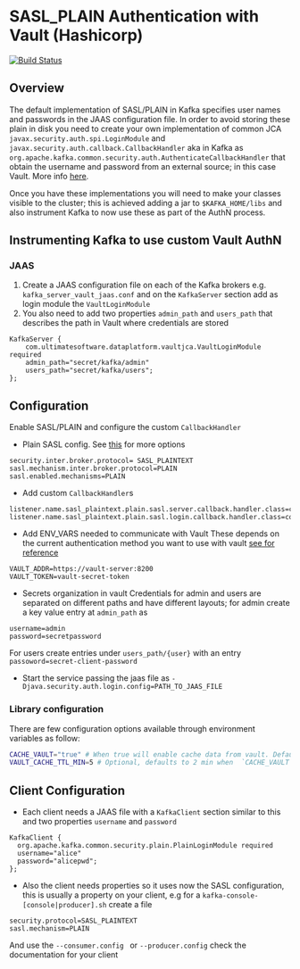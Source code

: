 # SASL_PLAIN Authentication with Vault (Hashicorp)

[![Build Status](https://travis-ci.org/UltimateSoftware/kafka-vault-jca.svg?branch=master)](https://travis-ci.org/UltimateSoftware/kafka-vault-jca)

## Overview
The default implementation of SASL/PLAIN in Kafka specifies user names and passwords in the JAAS configuration file. 
In order to avoid storing these plain in disk you need to create your own implementation of common JCA `javax.security.auth.spi.LoginModule` and `javax.security.auth.callback.CallbackHandler` aka in Kafka as `org.apache.kafka.common.security.auth.AuthenticateCallbackHandler` that obtain
the username and password from an external source; in this case Vault. More info [here](https://docs.confluent.io/current/kafka/authentication_sasl/authentication_sasl_plain.html#sasl-plain-overview).

Once you have these implementations you will need to make your classes visible to the cluster; this is achieved adding a jar to `$KAFKA_HOME/libs` and
also instrument Kafka to now use these as part of the AuthN process.

## Instrumenting Kafka to use custom Vault AuthN

### JAAS
1. Create a JAAS configuration file on each of the Kafka brokers e.g. `kafka_server_vault_jaas.conf` and on the `KafkaServer` section add as
login module the `VaultLoginModule`
2. You also need to add two properties `admin_path` and `users_path` that describes the path in Vault where credentials are stored

```
KafkaServer {
    com.ultimatesoftware.dataplatform.vaultjca.VaultLoginModule required
    admin_path="secret/kafka/admin"
    users_path="secret/kafka/users";
};
```

## Configuration
Enable SASL/PLAIN and configure the custom `CallbackHandler`
- Plain SASL config. See [this](https://docs.confluent.io/current/kafka/authentication_sasl/authentication_sasl_plain.html#configuration) for more options
```
security.inter.broker.protocol= SASL_PLAINTEXT
sasl.mechanism.inter.broker.protocol=PLAIN
sasl.enabled.mechanisms=PLAIN
```
- Add custom `CallbackHandler`s
```
listener.name.sasl_plaintext.plain.sasl.server.callback.handler.class=com.ultimatesoftware.dataplatform.vaultjca.VaultAuthenticationLoginCallbackHandler
listener.name.sasl_plaintext.plain.sasl.login.callback.handler.class=com.ultimatesoftware.dataplatform.vaultjca.VaultAuthenticationLoginCallbackHandler
```
- Add ENV_VARS needed to communicate with Vault
These depends on the current authentication method you want to use with vault [see for reference](https://bettercloud.github.io/vault-java-driver/)
```
VAULT_ADDR=https://vault-server:8200
VAULT_TOKEN=vault-secret-token
``` 
- Secrets organization in vault
Credentials for admin and users are separated on different paths and have different layouts; for
admin create a key value entry at `admin_path` as
```
username=admin
password=secretpassword
```

For users create entries under `users_path/{user}` with an entry `passoword=secret-client-password`

- Start the service passing the jaas file as `-Djava.security.auth.login.config=PATH_TO_JAAS_FILE`

### Library configuration
There are few configuration options available through environment variables as follow:

```bash
CACHE_VAULT="true" # When true will enable cache data from vault. Defaults to false.
VAULT_CACHE_TTL_MIN=5 # Optional, defaults to 2 min when  `CACHE_VAULT` is enabled.
```

## Client Configuration
- Each client needs a JAAS file with a `KafkaClient` section similar to this and two properties `username` and `password`
```
KafkaClient {
  org.apache.kafka.common.security.plain.PlainLoginModule required
  username="alice"
  password="alicepwd";
};
``` 
- Also the client needs properties so it uses now the SASL configuration, this is usually a property on your client, e.g  for a `kafka-console-[console|producer].sh` create a file
```
security.protocol=SASL_PLAINTEXT
sasl.mechanism=PLAIN
```
And use the `--consumer.config ` or `--producer.config` check the documentation for your client



